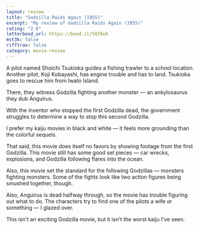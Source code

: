 ```yaml
---
layout: review
title: "Godzilla Raids Again (1955)"
excerpt: "My review of Godzilla Raids Again (1955)"
rating: "2.0"
letterboxd_url: https://boxd.it/5Qf8uh
mst3k: false
rifftrax: false
category: movie-review
---
```


A pilot named Shoichi Tsukioka guides a fishing trawler to a school location. Another pilot, Koji Kobayashi, has engine trouble and has to land. Tsukioka goes to rescue him from Iwato Island.

There, they witness Godzilla fighting another monster — an ankylosaurus they dub Anguirus.

With the inventor who stopped the first Godzilla dead, the government struggles to determine a way to stop this second Godzilla.

I prefer my kaiju movies in black and white — it feels more grounding than the colorful sequels.

That said, this movie does itself no favors by showing footage from the first Godzilla. This movie still has some good set pieces — car wrecks, explosions, and Godzilla following flares into the ocean.

Also, this movie set the standard for the following Godzillas — monsters fighting monsters. Some of the fights look like two action figures being smushed together, though.

Also, Anguirus is dead halfway through, so the movie has trouble figuring out what to do. The characters try to find one of the pilots a wife or something — I glazed over.

This isn't an exciting Godzilla movie, but it isn't the worst kaiju I've seen.
